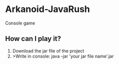 # Arkanoid-JavaRush
Console game

<h2>How can I play it?</h2>

<ol>
  <li>Download the jar file of the project</li>
  <li>>Write in console: java -jar 'your jar file name'.jar</li>
</ol>
